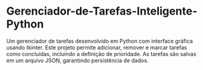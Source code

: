 # Gerenciador-de-Tarefas-Inteligente-Python
Um gerenciador de tarefas desenvolvido em Python com interface gráfica usando tkinter. Este projeto permite adicionar, remover e marcar tarefas como concluídas, incluindo a definição de prioridade. As tarefas são salvas em um arquivo JSON, garantindo persistência de dados.
